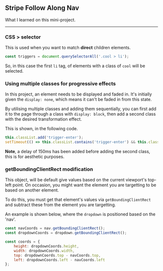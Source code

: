 ## Stripe Follow Along Nav

What I learned on this mini-project.

*******

### CSS > selector

This is used when you want to match **direct** children elements.

``` javascript
const triggers = document.querySelectorAll('.cool > li');
```

So, in this case the first `li` tag, of elements with a class of `cool`
will be selected.

### Using multiple classes for progressive effects

In this project, an element needs to be displayed and faded in. It's initially
given the `display: none`, which means it can't be faded in from this state.

By utilising multiple classes and adding them sequentially, you can first
add it to the page through a class with `display: block`, then add a second
class with the desired transformation effect.

This is shown, in the following code.

``` javascript
this.classList.add('trigger-enter');
setTimeout(() => this.classList.contains('trigger-enter') && this.classList.add('trigger-enter-active'), 150);
```

**Note**, a delay of 150ms has been added before adding the second class, this
is for aesthetic purposes.

### getBoundingClientRect modification

This object, will be default give values based on the current viewport's
top-left point. On occasion, you might want the element you are targetting to
be based on another element.

To do this, you must get that element's values via `getBoundingClientRect` and
subtract these from the element you are targetting.

An example is shown below, where the `dropdown` is positioned based on the
'nav'.

``` javascript
const navCoords = nav.getBoundingClientRect();
const dropdownCoords = dropdown.getBoundingClientRect();

const coords = {
    height: dropdownCoords.height,
    width: dropdownCoords.width,
    top: dropdownCoords.top - navCoords.top,
    left: dropdownCoords.left - navCoords.left
};
```
